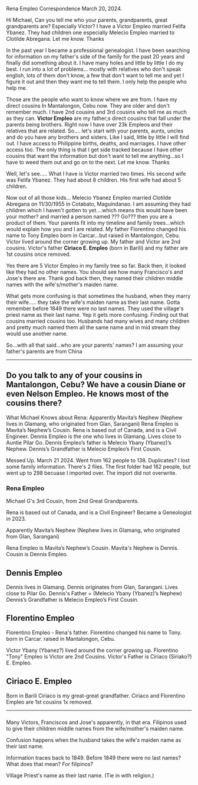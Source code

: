 Rena Empleo 
Correspondence March 20, 2024.

Hi Michael, Can you tell me who your parents, grandparents, great grandparents are? Especially Victor? I have a Victor Empleo married Felifa Ybanez. They had children one especially Melecio Empleo married to Clotilde Abregana. Let me know. Thanks


In the past year I became a professional genealogist. I have been searching for information on my father's side of the family for the past 20 years and finally did something about it. I have many holes and little by little I do my best. I run into a lot of problems... mostly with relatives who don't speak english, lots of them don't know, a few that don't want to tell me and yet I figure it out and then they want me to tell them. I only help the people who help me. 

Those are the people who want to know where we are from. I have my direct cousins In Mantalongon, Cebu now. They are older and don't remember much. I have 2nd cousins and 3rd cousins who tell me as much as they can. **Victor Empleo** are my father;s direct cousins that fall under the parents being brothers. Right now I have over 23k Empleos and their relatives that are related. So.... let's start with your parents, aunts, uncles and do you have any brothers and sisters. Like I said, little by little I will find out. I have access to Philippine births, deaths, and marriages. I have other access too. The only thing is that I get side tracked because I have other cousins that want the information but don't want to tell me anything...so I have to weed them out and go on to the next. Let me know. Thanks

Well, let's see..... What I have is Victor married two times.  His second wife was Felifa Ybanez. They had about 8 children.  His first wife had about 5 children.

Now out of all those kids... Melecio Ybanez Empleo married Clotilde Abregana on 11/30/1955 in Cotabato, Maguindanao.  I am assuming they had children which I haven't gotten to yet....which means this would have been your mother? and married a person named ??? Go??? then you are a product of them.  Your parents fit into my timeline and family trees...which would explain how you and I are related.  My father Florentino changed his name to Tony Empleo born in Carcar...but raised in Mantalongon, Cebu.  Victor lived around the corner growing up.  My father and Victor are 2nd cousins.  Victor's father **Ciriaco E. Empleo** (born in Barili) and my father are 1st cousins once removed.

Yes there are 5 Victor Empleo in my family tree so far.  Back then, it looked like they had no other names.  You should see how many Francisco's and Jose's there are.  Thank god back then, they named their children middle names with the wife's/mother's maiden name.

What gets more confusing is that sometimes the husband, when they marry their wife..... they take the wife's maiden name as their last name.  Gotta remember before 1849 there were no last names.  They used the village's priest name as their last name.  Yep it gets more confusing.  Finding out that cousins married cousins too.  Husbands had many wives and many children and pretty much named them all the same name and in mid stream they would use another name.

So...with all that said...who are your parents' names?  I am assuming your father's parents are from China

-------------------
Do you talk to any of your cousins in Mantalongon, Cebu?  We have a cousin Diane or even Nelson Empleo.  He knows most of the cousins there?
------------------


What Michael Knows about Rena:
Apparently Mavita’s Nephew (Nephew lives in Glamang, who originated from Glan, Sarangani)
Rena Empleo is Mavita’s Nephew’s Cousin.
Rena is based out of Canada, and is a Civil Engineer.
Dennis Empleo is the one who lives in Glamang. Lives close to Auntie Pilar Go. Dennis Empleo’s father is Melecio Ybany (Ybanez)’s Nephew. Dennis’s Grandfather is Melecio Empleo’s First Cousin.

Messed Up.
March 21 2024.
Went from 162 people to 138.
Duplicates? I lost some family information.
There's 2 files. The first folder had 162 people, but went up to 298 becuase I imported over. The import did not overwrite.


### Rena Empleo
Michael G's 3rd Cousin, from 2nd Great Grandparents.

Rena is based out of Canada, and is a Civil Engineer?
Became a Geneologist in 2023.

Apparently Mavita’s Nephew (Nephew lives in Glamang, who originated from Glan, Sarangani)

Rena Empleo is Mavita’s Nephew’s Cousin.
Mavita's Nephew is Dennis.
Cousin is Dennis Empleo.

## Dennis Empleo
Dennis lives in Glamang.
Dennis originates from Glan, Sarangani.
Lives close to Pilar Go.
Dennis's Father = (Melecio Ybany (Ybanez)’s Nephew)
Dennis’s Grandfather is Melecio Empleo’s First Cousin.

## Florentino Empleo
Florentino Empleo - Rena's father.
Florentino changed his name to Tony.
born in Carcar.
raised in Mantalongon, Cebu.

Victor Ybany (Ybanez?) lived around the corner growing up.
Florentino "Tony" Empleo is Victor are 2nd Cousins. 
Victor's Father is Ciriaco (Siriako?) E. Empleo.

## Ciriaco E. Empleo
Born in Barili
Ciriaco is my great-great grandfather.
Ciriaco and Florentino Empleo are 1st cousins 1x removed.

----
#####
Many Victors, Franciscos and Jose's apparently, in that era.
Filipinos used to give their children middle names from the wife/mother's maiden name.

Confusion happens when the husband takes the wife's maiden name as their last name.

Information traces back to 1849.
Before 1849 there were no last names? What does that mean? For filipinos?

Village Priest's name as their last name. (Tie in with religion.)



